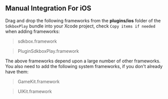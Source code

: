 ## Manual Integration For iOS
Drag and drop the following frameworks from the __plugins/ios__ folder of
the `SdkboxPlay` bundle into your Xcode project, check `Copy items if needed` when adding frameworks:

> sdkbox.framework

> PluginSdkboxPlay.framework

The above frameworks depend upon a large number of other frameworks. You also need to add the following system frameworks, if you don't already have them:

> GameKit.framework

> UIKit.framework
